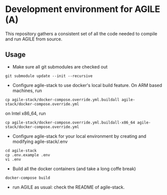 Development environment for AGILE (A)
=================================

This repository gathers a consistent set of all the code needed to compile and run AGILE from source.

Usage
-----

- Make sure all git submodules are checked out
```
git submodule update --init --recursive
```

- Configure agile-stack to use docker's local build feature. On ARM based machines, run
```
cp agile-stack/docker-compose.override.yml.buildall agile-stack/docker-compose.override.yml
```
on Intel x86_64, run
```
cp agile-stack/docker-compose.override.yml.buildall-x86_64 agile-stack/docker-compose.override.yml
```

- Configure agile-stack for your local environment by creating and modifying agile-stack/.env
```
cd agile-stack
cp .env.example .env
vi .env
```

- Build all the docker containers (and take a long coffe break)
```
docker-compose build

```

- run AGILE as usual: check the README of agile-stack.
